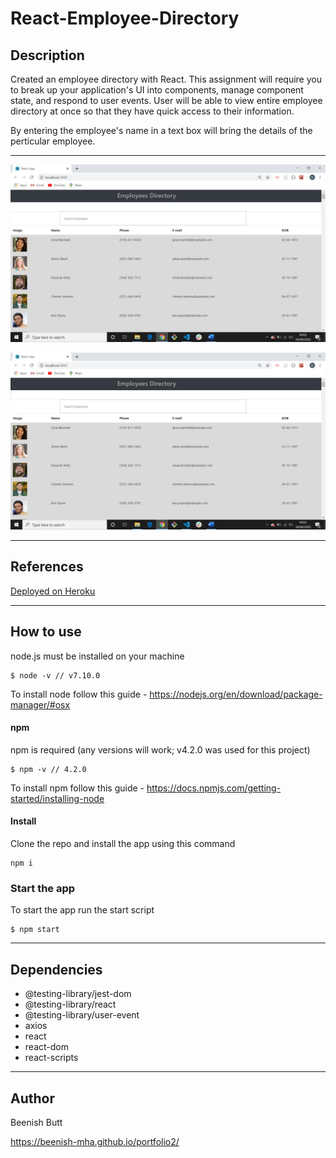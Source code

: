 # React-Employee-Directory

## Description

Created an employee directory with React. This assignment will require you to break up your application's UI into components, manage component state, and respond to user events.
User will be able to view entire employee directory at once so that they have quick access to their information.

By entering the employee's name in a text box will bring the details of the perticular employee.

---

![screenshot of the app](public\ReactEmployeesDirectory1.jpg)

![screenshot of the app](public\ReactEmployeesDirectory1.jpg)

---

## References

[Deployed on Heroku](https://team-phoenix-project2.herokuapp.com/)

---

## How to use

node.js must be installed on your machine

```
$ node -v // v7.10.0
```

To install node follow this guide -
https://nodejs.org/en/download/package-manager/#osx

#### npm

npm is required (any versions will work; v4.2.0 was used for this project)

```
$ npm -v // 4.2.0
```

To install npm follow this guide -
https://docs.npmjs.com/getting-started/installing-node

#### Install

Clone the repo and install the app using this command

```
npm i
```

### Start the app

To start the app run the start script

```
$ npm start
```

---

## Dependencies

- @testing-library/jest-dom
- @testing-library/react
- @testing-library/user-event
- axios
- react
- react-dom
- react-scripts

---

## Author

Beenish Butt

https://beenish-mha.github.io/portfolio2/
